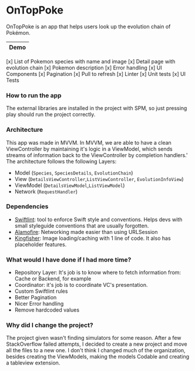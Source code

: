 # OnTopPoke
OnTopPoke is an app that helps users look up the evolution chain of Pokémon.

| Demo |
| --- |

[x] List of Pokemon species with name and image
[x] Detail page with evolution chain
[x] Pokemon description
[x] Error handling
[x] UI Components
[x] Pagination
[x] Pull to refresh
[x] Linter
[x] Unit tests
[x] UI Tests

### How to run the app
The external libraries are installed in the project with SPM, so just pressing play should run the project correctly.

### Architecture
This app was made in MVVM. In MVVM, we are able to have a clean ViewController by maintaining it's logic in a ViewModel, which sends streams of information back to the ViewController by completion handlers.' The architecture follows the following Layers:
* Model (```Species```, ```SpeciesDetails```, ```EvolutionChain```)
* View (```DetailsViewController```,```ListViewController```, ```EvolutionInfoView```)
* ViewModel (```DetailsViewModel```,```ListViewModel```)
* Network (```RequestHandler```)

### Dependencies
* [Swiftlint](https://github.com/realm/SwiftLint): tool to enforce Swift style and conventions. Helps devs with small styleguide conventions that are usually forgotten.
* [Alamofire](https://github.com/Alamofire/Alamofire): Networking made easier than using URLSession
* [Kingfisher](https://github.com/onevcat/Kingfisher): Image loading/caching with 1 line of code. It also has placeholder features.

### What would I have done if I had more time?
* Repository Layer: It's job is to know where to fetch information from: Cache or Backend, for example
* Coordinator: it's job is to coordinate VC's presentation.
* Custom Swiftlint rules
* Better Pagination
* Nicer Error handling
* Remove hardcoded values

### Why did I change the project?
The project given wasn't finding simulators for some reason. After a few StackOverflow failed attempts, I decided to create a new project and move all the files to a new one. I don't think I changed much of the organization, besides creating the ViewModels, making the models Codable and creating a tableview extension.
